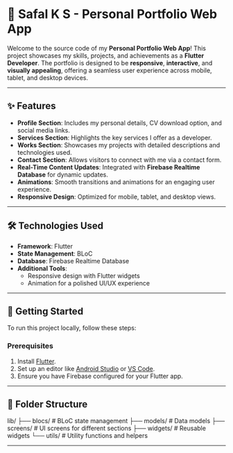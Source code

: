 # 🌟 Safal K S - Personal Portfolio Web App

Welcome to the source code of my **Personal Portfolio Web App**! This project showcases my skills, projects, and achievements as a **Flutter Developer**. The portfolio is designed to be **responsive**, **interactive**, and **visually appealing**, offering a seamless user experience across mobile, tablet, and desktop devices.

---

## ✨ Features

- **Profile Section**: Includes my personal details, CV download option, and social media links.  
- **Services Section**: Highlights the key services I offer as a developer.  
- **Works Section**: Showcases my projects with detailed descriptions and technologies used.  
- **Contact Section**: Allows visitors to connect with me via a contact form.  
- **Real-Time Content Updates**: Integrated with **Firebase Realtime Database** for dynamic updates.  
- **Animations**: Smooth transitions and animations for an engaging user experience.  
- **Responsive Design**: Optimized for mobile, tablet, and desktop views.  

---

## 🛠️ Technologies Used

- **Framework**: Flutter  
- **State Management**: BLoC  
- **Database**: Firebase Realtime Database  
- **Additional Tools**:  
  - Responsive design with Flutter widgets  
  - Animation for a polished UI/UX experience  

---

## 🚀 Getting Started

To run this project locally, follow these steps:

### Prerequisites
1. Install [Flutter](https://flutter.dev/docs/get-started/install).
2. Set up an editor like [Android Studio](https://developer.android.com/studio) or [VS Code](https://code.visualstudio.com/).
3. Ensure you have Firebase configured for your Flutter app.

---

## 📂 Folder Structure

lib/
├── blocs/                # BLoC state management
├── models/               # Data models
├── screens/              # UI screens for different sections
├── widgets/              # Reusable widgets
└── utils/                # Utility functions and helpers

---
